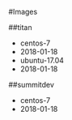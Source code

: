 #Images

##titan
- centos-7
 - 2018-01-18
- ubuntu-17.04
 - 2018-01-18

##summitdev
- centos-7
 - 2018-01-18

